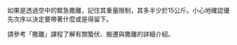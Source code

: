 [Title]: # (限制)
[Order]: # (7)

如果是透過空中的緊急撒離，記住其重量限制，其多半少於15公斤。小心地確認優先次序以決定要帶著什麼或是得留下。

請參考「撒離」課程了解有關蟄伏、搬遷與撒離的詳細介紹。